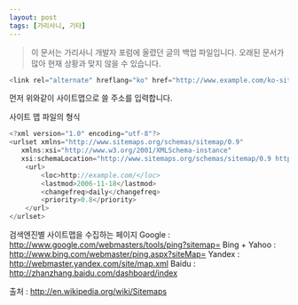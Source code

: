 ```yaml
---
layout: post
tags: [가리사니, 기타]
---
```


> 이 문서는 가리사니 개발자 포럼에 올렸던 글의 백업 파일입니다.
오래된 문서가 많아 현재 상황과 맞지 않을 수 있습니다.


``` java
<link rel="alternate" hreflang="ko" href="http://www.example.com/ko-site-map" >
```
먼저 위와같이 사이트맵으로 쓸 주소를 입력합니다.

사이트 맵 파일의 형식
``` java
<?xml version="1.0" encoding="utf-8"?>
<urlset xmlns="http://www.sitemaps.org/schemas/sitemap/0.9"
   xmlns:xsi="http://www.w3.org/2001/XMLSchema-instance"
   xsi:schemaLocation="http://www.sitemaps.org/schemas/sitemap/0.9 http://www.sitemaps.org/schemas/sitemap/0.9/sitemap.xsd">
    <url>
        <loc>http://example.com/</loc>
        <lastmod>2006-11-18</lastmod>
        <changefreq>daily</changefreq>
        <priority>0.8</priority>
    </url>
</urlset>
```

검색엔진별 사이트맵을 수집하는 페이지
Google : http://www.google.com/webmasters/tools/ping?sitemap=
Bing + Yahoo : http://www.bing.com/webmaster/ping.aspx?siteMap=
Yandex : http://webmaster.yandex.com/site/map.xml
Baidu : http://zhanzhang.baidu.com/dashboard/index

출처 : http://en.wikipedia.org/wiki/Sitemaps